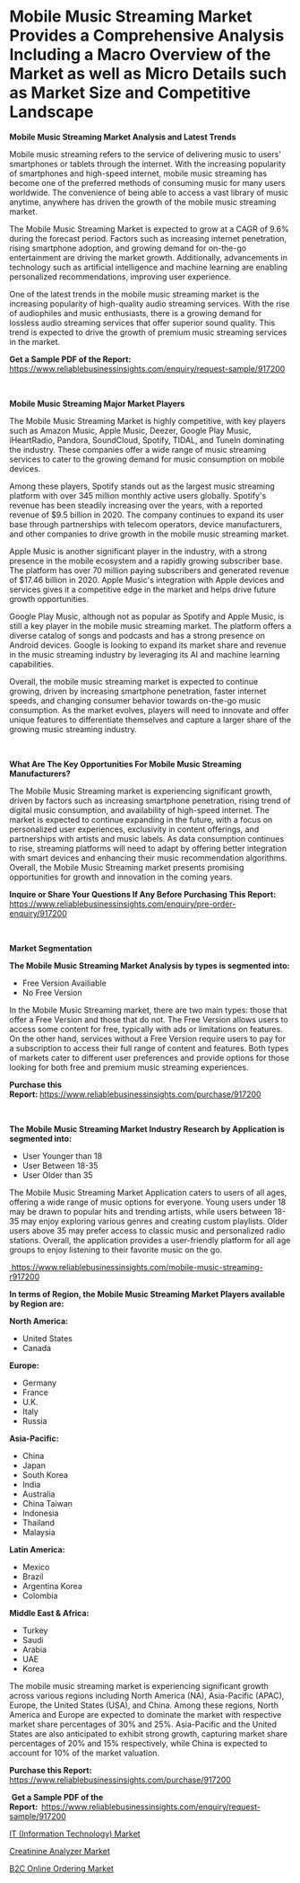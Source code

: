 <p><h1>Mobile Music Streaming Market Provides a Comprehensive Analysis Including a Macro Overview of the Market as well as Micro Details such as Market Size and Competitive Landscape</h1></p><p><strong>Mobile Music Streaming Market Analysis and Latest Trends</strong></p>
<p><p>Mobile music streaming refers to the service of delivering music to users' smartphones or tablets through the internet. With the increasing popularity of smartphones and high-speed internet, mobile music streaming has become one of the preferred methods of consuming music for many users worldwide. The convenience of being able to access a vast library of music anytime, anywhere has driven the growth of the mobile music streaming market.</p><p>The Mobile Music Streaming Market is expected to grow at a CAGR of 9.6% during the forecast period. Factors such as increasing internet penetration, rising smartphone adoption, and growing demand for on-the-go entertainment are driving the market growth. Additionally, advancements in technology such as artificial intelligence and machine learning are enabling personalized recommendations, improving user experience.</p><p>One of the latest trends in the mobile music streaming market is the increasing popularity of high-quality audio streaming services. With the rise of audiophiles and music enthusiasts, there is a growing demand for lossless audio streaming services that offer superior sound quality. This trend is expected to drive the growth of premium music streaming services in the market.</p></p>
<p><strong>Get a Sample PDF of the Report:&nbsp;</strong> <a href="https://www.reliablebusinessinsights.com/enquiry/request-sample/917200">https://www.reliablebusinessinsights.com/enquiry/request-sample/917200</a></p>
<p>&nbsp;</p>
<p><strong>Mobile Music Streaming Major Market Players</strong></p>
<p><p>The Mobile Music Streaming Market is highly competitive, with key players such as Amazon Music, Apple Music, Deezer, Google Play Music, iHeartRadio, Pandora, SoundCloud, Spotify, TIDAL, and TuneIn dominating the industry. These companies offer a wide range of music streaming services to cater to the growing demand for music consumption on mobile devices.</p><p>Among these players, Spotify stands out as the largest music streaming platform with over 345 million monthly active users globally. Spotify's revenue has been steadily increasing over the years, with a reported revenue of $9.5 billion in 2020. The company continues to expand its user base through partnerships with telecom operators, device manufacturers, and other companies to drive growth in the mobile music streaming market.</p><p>Apple Music is another significant player in the industry, with a strong presence in the mobile ecosystem and a rapidly growing subscriber base. The platform has over 70 million paying subscribers and generated revenue of $17.46 billion in 2020. Apple Music's integration with Apple devices and services gives it a competitive edge in the market and helps drive future growth opportunities.</p><p>Google Play Music, although not as popular as Spotify and Apple Music, is still a key player in the mobile music streaming market. The platform offers a diverse catalog of songs and podcasts and has a strong presence on Android devices. Google is looking to expand its market share and revenue in the music streaming industry by leveraging its AI and machine learning capabilities.</p><p>Overall, the mobile music streaming market is expected to continue growing, driven by increasing smartphone penetration, faster internet speeds, and changing consumer behavior towards on-the-go music consumption. As the market evolves, players will need to innovate and offer unique features to differentiate themselves and capture a larger share of the growing music streaming industry.</p></p>
<p>&nbsp;</p>
<p><strong>What Are The Key Opportunities For Mobile Music Streaming Manufacturers?</strong></p>
<p><p>The Mobile Music Streaming market is experiencing significant growth, driven by factors such as increasing smartphone penetration, rising trend of digital music consumption, and availability of high-speed internet. The market is expected to continue expanding in the future, with a focus on personalized user experiences, exclusivity in content offerings, and partnerships with artists and music labels. As data consumption continues to rise, streaming platforms will need to adapt by offering better integration with smart devices and enhancing their music recommendation algorithms. Overall, the Mobile Music Streaming market presents promising opportunities for growth and innovation in the coming years.</p></p>
<p><strong>Inquire or Share Your Questions If Any Before Purchasing This Report:</strong> <a href="https://www.reliablebusinessinsights.com/enquiry/pre-order-enquiry/917200">https://www.reliablebusinessinsights.com/enquiry/pre-order-enquiry/917200</a></p>
<p>&nbsp;</p>
<p><strong>Market Segmentation</strong></p>
<p><strong>The Mobile Music Streaming Market Analysis by types is segmented into:</strong></p>
<p><ul><li>Free Version Availiable</li><li>No Free Version</li></ul></p>
<p><p>In the Mobile Music Streaming market, there are two main types: those that offer a Free Version and those that do not. The Free Version allows users to access some content for free, typically with ads or limitations on features. On the other hand, services without a Free Version require users to pay for a subscription to access their full range of content and features. Both types of markets cater to different user preferences and provide options for those looking for both free and premium music streaming experiences.</p></p>
<p><strong>Purchase this Report:&nbsp;</strong><a href="https://www.reliablebusinessinsights.com/purchase/917200">https://www.reliablebusinessinsights.com/purchase/917200</a></p>
<p>&nbsp;</p>
<p><strong>The Mobile Music Streaming Market Industry Research by Application is segmented into:</strong></p>
<p><ul><li>User Younger than 18</li><li>User Between 18-35</li><li>User Older than 35</li></ul></p>
<p><p>The Mobile Music Streaming Market Application caters to users of all ages, offering a wide range of music options for everyone. Young users under 18 may be drawn to popular hits and trending artists, while users between 18-35 may enjoy exploring various genres and creating custom playlists. Older users above 35 may prefer access to classic music and personalized radio stations. Overall, the application provides a user-friendly platform for all age groups to enjoy listening to their favorite music on the go.</p></p>
<p><a href="https://www.reliablebusinessinsights.com/mobile-music-streaming-r917200">&nbsp;https://www.reliablebusinessinsights.com/mobile-music-streaming-r917200</a></p>
<p><strong>In terms of Region, the Mobile Music Streaming Market Players available by Region are:</strong></p>
<p>
    <p> <strong> North America: </strong>
        <ul>
            <li>United States</li>
            <li>Canada</li>
        </ul>
        </p> 
    <p> <strong> Europe: </strong>
        <ul>
            <li>Germany</li>
            <li>France</li>
            <li>U.K.</li>
            <li>Italy</li>
            <li>Russia</li>
        </ul>
        </p> 
    <p> <strong> Asia-Pacific: </strong>
        <ul>
            <li>China</li>
            <li>Japan</li>
            <li>South Korea</li>
            <li>India</li>
            <li>Australia</li>
            <li>China Taiwan</li>
            <li>Indonesia</li>
            <li>Thailand</li>
            <li>Malaysia</li>
        </ul>
        </p> 
    <p> <strong> Latin America: </strong>
        <ul>
            <li>Mexico</li>
            <li>Brazil</li>
            <li>Argentina Korea</li>
            <li>Colombia</li>
        </ul>
        </p> 
    <p> <strong> Middle East & Africa: </strong>
        <ul>
            <li>Turkey</li>
            <li>Saudi</li>
            <li>Arabia</li>
            <li>UAE</li>
            <li>Korea</li>
        </ul>
    </p>
    </p>
<p><p>The mobile music streaming market is experiencing significant growth across various regions including North America (NA), Asia-Pacific (APAC), Europe, the United States (USA), and China. Among these regions, North America and Europe are expected to dominate the market with respective market share percentages of 30% and 25%. Asia-Pacific and the United States are also anticipated to exhibit strong growth, capturing market share percentages of 20% and 15% respectively, while China is expected to account for 10% of the market valuation.</p></p>
<p><strong>Purchase this Report: </strong><a href="https://www.reliablebusinessinsights.com/purchase/917200">https://www.reliablebusinessinsights.com/purchase/917200</a></p>
<p>&nbsp;<strong>Get a Sample PDF of the Report:&nbsp;&nbsp;</strong><a href="https://www.reliablebusinessinsights.com/enquiry/request-sample/917200">https://www.reliablebusinessinsights.com/enquiry/request-sample/917200</a></p>
<p><strong></strong></p>
<p><p><a href="https://www.linkedin.com/pulse/global-information-technology-market-focus-application-end-use-f87mf?trackingId=J0ieU4Lncj1XNA1X7nGbKg%3D%3D">IT (Information Technology) Market</a></p><p><a href="https://github.com/zolotuy145/Market-Research-Report-List-1/blob/main/creatinine-analyzer-market.md">Creatinine Analyzer Market</a></p><p><a href="https://www.linkedin.com/pulse/global-b2c-online-ordering-market-focus-product-type-web-basedon-premisemanaged-globf?trackingId=KPFZa26zpy0fH5qHzgY8uA%3D%3D">B2C Online Ordering Market</a></p></p>